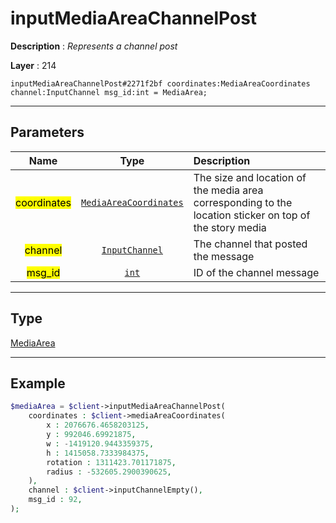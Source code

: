 # inputMediaAreaChannelPost

**Description** : *Represents a channel post*

**Layer** : 214

```tl
inputMediaAreaChannelPost#2271f2bf coordinates:MediaAreaCoordinates channel:InputChannel msg_id:int = MediaArea;
```

---

## Parameters

| Name | Type | Description |
| :---: | :---: | :--- |
| <mark>coordinates</mark> | [`MediaAreaCoordinates`](type/MediaAreaCoordinates) | The size and location of the media area corresponding to the location sticker on top of the story media |
| <mark>channel</mark> | [`InputChannel`](type/InputChannel) | The channel that posted the message |
| <mark>msg_id</mark> | [`int`](type/int) | ID of the channel message |

---

## Type

[MediaArea](type/MediaArea)

---

## Example

```php
$mediaArea = $client->inputMediaAreaChannelPost(
	coordinates : $client->mediaAreaCoordinates(
		x : 2076676.4658203125,
		y : 992046.69921875,
		w : -1419120.9443359375,
		h : 1415058.7333984375,
		rotation : 1311423.701171875,
		radius : -532605.2900390625,
	),
	channel : $client->inputChannelEmpty(),
	msg_id : 92,
);
```